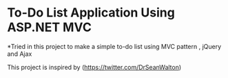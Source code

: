 # To-Do List Application Using ASP.NET MVC

*Tried in this project to make a simple to-do list using MVC pattern ,
jQuery and Ajax

This project is inspired by (https://twitter.com/DrSeanWalton)
